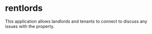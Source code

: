 # rentlords

This application allows landlords and tenants to connect to discuss any issues with the property.